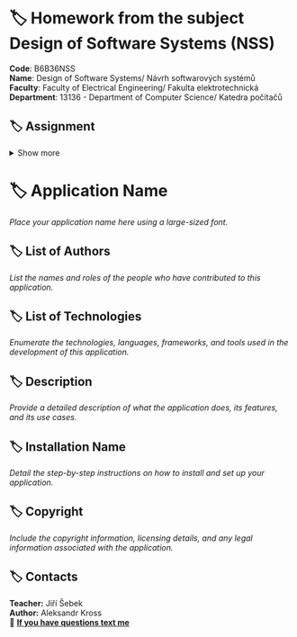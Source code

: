# :label: Homework from the subject Design of Software Systems  (NSS)

**Code**: B6B36NSS \
**Name**: Design of Software Systems/ Návrh softwarových systémů \
**Faculty**: Faculty of Electrical Engineering/ Fakulta elektrotechnická \
**Department**: 13136 - Department of Computer Science/ Katedra počítačů 

## :label: Assignment
<details><summary> Show more </summary>

**1) Vytvorte readme podle markdown dokumentace:**
https://docs.gitlab.com/ee/development/documentation/styleguide/ <br>

**Obsah readme:** (každý bod je kapitola)
- nazev aplikace (nikoli napsane textem :) )
- list autorů
- list technologii
- popis
- nazev instalace
- copyright



**2) Vytvorte 2 větve (test1, test2) z master větve a vypište seznam všech větví** <br>
Look at list all branches <br> `git branch -a`

PS D:\study\2023-2024-leto\nss\hw\06\git> git branch -a <br>

  main                              
  test1                             
  remotes/origin/HEAD -> origin/main
  remotes/origin/main               
  remotes/origin/master             
  remotes/origin/test1              
  remotes/origin/test2    

**3) Na test1 vytvorte test.txt s textem:**
huraa NSS :) a dostaňte commit na repo gitlabu (at není jen lokalne). 
Zaroven ukazte ze mate vse commitnute lokalne. <br> 

**4) Na test2 ziskejte dany commit** (metodu necham na vas) <br>

Switch to branch test2 <br>
`git checkout test2`

Looking for hash of the commits from branch test1 <br>
`git log test1`

Copy commit from branch test1 <br>
`git cherry-pick 24968b53c91f4b42d3176332e7d3219d3ca8abba`

**5) Vypiste commity pomoc git log** <br>
`git log`

**6) Na test2 pridejte test2.txt** ale chcete aby v historii byl \
pouze 1 commit se zpravou která byla v minulem commitu (je vic spravnych reseni) <br>

Add to index <br>
`git add test2.txt`

Commit <br>
`git commit -m "added test.txt"`

Run interactive rebase <br>
`git rebase -i HEAD~2`

First line should have pick, second should have squash <br>
`pick 77777b7 added test.txt`
`squash a1b2c3d some other commit message`

Then use this for completing rebase
`git rebase --continue`

**7) Na test2 smazte poslední commit** 

Soft reset <br>
`git reset --soft HEAD~1`

Use push send <br>
`git push --force`

**Best practise:** <br> 

**Co commitovat** <br>
-zdrojaky, soubory zdroje dat... 

**Co necommitovat**
- hesla, api klice... \
- .idea.. 
- systém files \
- temporary files\
- davame do .gitignore\

</details>


# :label: Application Name

*Place your application name here using a large-sized font.*

## :label: List of Authors

*List the names and roles of the people who have contributed to this application.*

## :label: List of Technologies

*Enumerate the technologies, languages, frameworks, and tools used in the development of this application.*

## :label: Description

*Provide a detailed description of what the application does, its features, and its use cases.*

## :label: Installation Name

*Detail the step-by-step instructions on how to install and set up your application.*

## :label: Copyright

*Include the copyright information, licensing details, and any legal information associated with the application.*



## :label: Contacts

**Teacher:** Jiří Šebek <br>
**Author:** Aleksandr Kross  <br>
:email: **[If you have questions text me](mailto:krossale@fel.czut.cz)**
